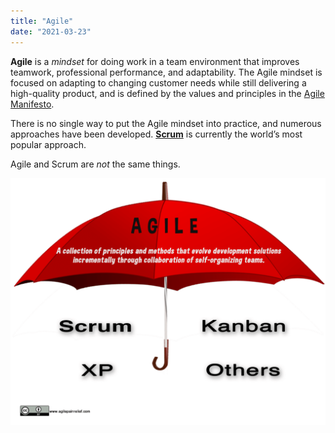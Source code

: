 ```yaml
---
title: "Agile"
date: "2021-03-23"
---
```


**Agile** is a _mindset_ for doing work in a team environment that improves teamwork, professional performance, and adaptability. The Agile mindset is focused on adapting to changing customer needs while still delivering a high-quality product, and is defined by the values and principles in the [Agile Manifesto](https://agilemanifesto.org/).

There is no single way to put the Agile mindset into practice, and numerous approaches have been developed. [**Scrum**](/glossary/scrum) is currently the world’s most popular approach.

Agile and Scrum are _not_ the same things.

![What is Agile](images/agile-umbrella2-1024x804.png)
